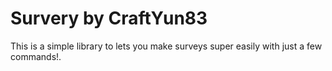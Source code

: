 # Survery by CraftYun83

This is a simple library to lets you make surveys super easily with just a few commands!.